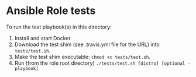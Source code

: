 # Ansible Role tests

To run the test playbook(s) in this directory:

  1. Install and start Docker.
  1. Download the test shim (see .travis.yml file for the URL) into `tests/test.sh`.
  1. Make the test shim executable: `chmod +x tests/test.sh`.
  1. Run (from the role root directory) `./tests/test.sh [distro] [optional - playbook]`
